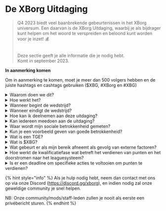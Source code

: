 # De XBorg Uitdaging

> Q4 2023 biedt veel baanbrekende gebeurtenissen in het XBorg universum. Een daarvan is de XBorg Uitdaging, waarbij je als bijdrager kunt helpen om het woord te verspreiden en beloond kunt worden voor je inzet! 💰
>
> \
> Deze sectie geeft je alle informatie die je nodig hebt. \
> Komt in september 2023.



**In aanmerking komen**

Om in aanmerking te komen, moet je meer dan 500 volgers hebben en de juiste hashtags en cashtags gebruiken ($XBG, #XBorg en #XBG)

<details>

<summary>Waarom doen we dit?</summary>

Ons doel is om bekendheid te creëren voor XBorg en tegelijkertijd onze fantastische community, producten en token te laten zien. Het organiseren van een wedstrijd is onze gekozen methode om een plezierige en samenwerkende ervaring te bevorderen.

</details>

<details>

<summary>Hoe werkt het?</summary>

Doe uitgebreid mee terwijl je je houdt aan de [regels](rules-test.md) en de beste praktijken volgt (link naar beste praktijken). Je zult punten verzamelen op basis van de impact van je betrokkenheid, en hoe vaardiger je dit bereikt, hoe groter de beloningen die zowel jij als je league kunnen behalen.

</details>

<details>

<summary>Wanneer begint de wedstrijd?</summary>

De wedstrijd is gepland om te beginnen op 1 september of 30 september 2023, afhankelijk van onze voortgang.

</details>

<details>

<summary>Wanneer eindigt de wedstrijd?</summary>

De wedstrijd eindigt twee weken na het Token Generation Event ([TGE](./#what-is-a-tge)), de specifieke datum hiervan wordt op een later tijdstip gecommuniceerd.

</details>

<details>

<summary>Hoe kan ik deelnemen aan deze uitdaging?</summary>

Als je aan de eis voldoet om meer dan 500 Twitter-volgers te hebben, worden punten toegekend op basis van je dagelijkse XBorg Influencers Engagement Rank op LunarCrush. Vergeet niet om #XBorg, $XBG of #XBG op te nemen in je tweets voor nauwkeurige herkenning.

</details>

<details>

<summary>Kan iedereen meedoen aan de uitdaging?</summary>

De uitdaging staat open voor iedereen, maar je punten worden alleen geteld als je minimaal 500 Twitter-volgers hebt.

</details>

<details>

<summary>Waar wordt mijn sociale betrokkenheid gemeten?</summary>

LunarCrush haalt gegevens rechtstreeks op van Twitter, waardoor we deze informatie kunnen extraheren en analyseren. Daarom richten we ons uitsluitend op het meten van je betrokkenheid op Twitter. Houd er rekening mee dat betrokkenheid op andere sociale platforms niet in overweging wordt genomen. Voor meer inzichten, bezoek [https://lunarcrush.com/faq.](https://lunarcrush.com/faq.)

</details>

<details>

<summary>Kun je een voorbeeld geven van goede betrokkenheid?</summary>

Effectieve betrokkenheid houdt in dat je boeiende inhoud creëert met behulp van hashtags, cashtags en emoji's. Voor verdere begeleiding kun je onze uitgebreide beste praktijken gids raadplegen: {LINK}

</details>

<details>

<summary>Wat is een TGE?</summary>

TGE staat voor "Token Generation Event", een term die voornamelijk wordt gebruikt in de blockchain- en cryptocurrencysectoren.

**Wat gebeurt er tijdens een TGE?**

Een TGE omvat de creatie en distributie van een nieuwe cryptocurrency of token aan vroege deelnemers, meestal om fondsen te werven voor een nieuw project. Dit proces houdt in dat het uitgevende bedrijf of de organisatie een vast aantal tokens toewijst aan de eerste supporters of investeerders.

**Hoe verschilt een TGE van een ICO?**

Hoewel zowel TGE's als ICO's (Initial Coin Offerings) methoden zijn om geld in te zamelen met behulp van tokens, worden de termen soms door elkaar gebruikt. Echter, insiders in de industrie geven vaak de voorkeur aan "TGE" omdat het de generatie en distributie van tokens benadrukt, in plaats van het "aanbieden" of verkopen aspect.

</details>

<details>

<summary>Wat is $XBG?</summary>

[$XBG](../../06-or-token/xbg.md) is een digitale token gekoppeld aan het XBorg-project.

</details>

<details>

<summary>Wat gebeurt er als mijn bereik afneemt als gevolg van externe factoren?</summary>

Als je je betrokkenheid niet behoudt of vergroot, zal je influencer-rang dalen, wat resulteert in minder dagelijkse punten. De punten die je al hebt verdiend, gaan echter niet verloren.

</details>

<details>

<summary>Hoe werkt de kwalificatiefase wat betreft het verdienen van punten en het doorstromen naar het leaguesysteem?</summary>

Tijdens de kwalificatiefasen verzamelen deelnemers dagelijks punten en stijgen ze op de ranglijst. We zullen een definitieve ranglijst-snapshot behouden van zowel Kwalificatiefase 1 als Kwalificatiefase 2. Op basis hiervan, afhankelijk van het totale aantal deelnemers en het succes van collectieve doelstellingen, zullen er plaatsen beschikbaar worden gesteld in verschillende Leagues. De beste presteerders van elke kwalificatiefase ontvangen vervolgens uitnodigingen om zich aan te sluiten bij de meest geschikte league op basis van hun vaardigheidsniveau.

Via deze leagues zal het inaugurele seizoen beginnen, met beloningen die te verleidelijk zijn om te negeren. Dit markeert het echte begin van het spel. Naast de aanzienlijke beloningen zou het kwalificeren een belangrijk doel moeten zijn voor velen gedurende de kwalificatiefasen.

</details>

<details>

<summary>Is er een deadline om specifieke acties te voltooien om punten te verdienen?</summary>

Ja, er zijn deadlines voor het verdienen van punten op basis van de fasen van het spel. Er zijn twee kwalificatiefasen, gevolgd door de lancering van de [leagues](scoring-test/leagues-test.md). Tijdens elke fase hebben deelnemers tot het einde de tijd om de maximale punten te verzamelen en hun positie op het [leaderboard](scoring-test/leaderboard-test.md) veilig te stellen. Zodra de leagues zijn gelanceerd, werkt het spel op seizoensbasis.

Bovendien worden punten dagelijks verdiend en wordt de data elke avond voor middernacht uit de [LunarCrush](scoring-test/lunarcrush-test.md) API gehaald om de punten te berekenen. Vanwege technische beperkingen kan het tot 48 uur duren voordat sommige gegevens worden weergegeven op het [leaderboard](scoring-test/leaderboard-test.md).

</details>

{% hint style="info" %}
Als je hulp nodig hebt, neem dan contact met ons op via onze Discord (https://discord.gg/xborg), en indien nodig zal onze geweldige community je snel helpen.

NB: Onze community/mods/staff-leden zullen je nooit als eerste een privébericht sturen.
{% endhint %}